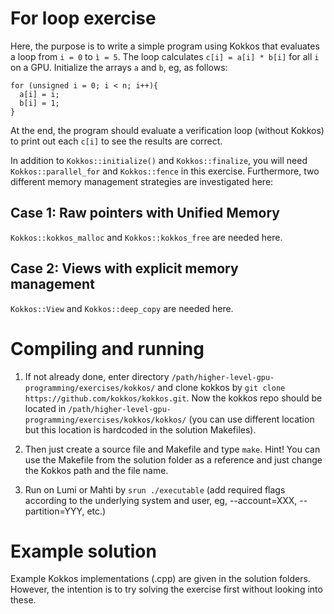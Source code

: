 # For loop exercise

Here, the purpose is to write a simple program using Kokkos that evaluates a loop from `i = 0` to `ì = 5`. The loop calculates `c[i] = a[i] * b[i]` for all `i` on a GPU. Initialize the arrays `a` and `b`, eg, as follows:
```
for (unsigned i = 0; i < n; i++){
  a[i] = i;
  b[i] = 1;
}
```
At the end, the program should evaluate a verification loop (without Kokkos) to print out each `c[i]` to see the results are correct. 

In addition to `Kokkos::initialize()` and `Kokkos::finalize`, you will need `Kokkos::parallel_for` and `Kokkos::fence` in this exercise. Furthermore, two different memory management strategies are investigated here:

## Case 1: Raw pointers with Unified Memory
`Kokkos::kokkos_malloc` and `Kokkos::kokkos_free` are needed here.

## Case 2: Views with explicit memory management
`Kokkos::View` and `Kokkos::deep_copy` are needed here.


# Compiling and running
1. If not already done, enter directory `/path/higher-level-gpu-programming/exercises/kokkos/` and clone kokkos by `git clone https://github.com/kokkos/kokkos.git`. Now the kokkos repo should be located in `/path/higher-level-gpu-programming/exercises/kokkos/kokkos/` (you can use different location but this location is hardcoded in the solution Makefiles).

2. Then just create a source file and Makefile and type `make`. Hint! You can use the Makefile from the solution folder as a reference and just change the Kokkos path and the file name.

3. Run on Lumi or Mahti by `srun ./executable` (add required flags according to the underlying system and user, eg, --account=XXX, --partition=YYY, etc.)

# Example solution
Example Kokkos implementations (.cpp) are given in the solution folders. However, the intention is to try solving the exercise first without looking into these.
